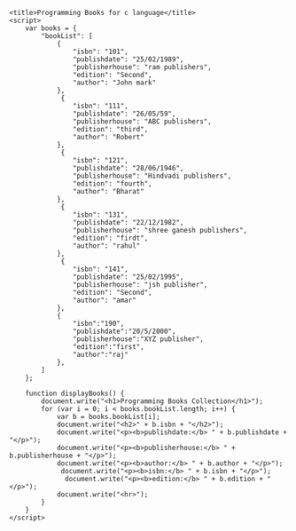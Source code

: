 <!DOCTYPE html>
<html>
<head>
    
    <title>Programming Books for c language</title>
    <script>
        var books = {
            "bookList": [
                {
                    "isbn": "101",
                    "publishdate": "25/02/1989",
                    "publisherhouse": "ram publishers",
                    "edition": "Second",
                    "author": "John mark"
                },
                 {
                    "isbn": "111",
                    "publishdate": "26/05/59",
                    "publisherhouse": "ABC publishers",
                    "edition": "third",
                    "author": "Robert"
                },
                 {
                    "isbn": "121",
                    "publishdate": "28/06/1946",
                    "publisherhouse": "Hindvadi publishers",
                    "edition": "fourth",
                    "author": "Bharat"
                },
                 {
                    "isbn": "131",
                    "publishdate": "22/12/1982",
                    "publisherhouse": "shree ganesh publishers",
                    "edition": "firdt",
                    "author": "rahul"
                },
                 {
                    "isbn": "141",
                    "publishdate": "25/02/1995",
                    "publisherhouse": "jsh publisher",
                    "edition": "Second",
                    "author": "amar"
                },
                {
                    "isbn":"190",
                    "publishdate":"20/5/2000",
                    "publisherhouse":"XYZ publisher",
                    "edition":"first",
                    "author":"raj"
                },
            ]
        };

        function displayBooks() {
            document.write("<h1>Programming Books Collection</h1>");
            for (var i = 0; i < books.bookList.length; i++) {
                var b = books.bookList[i];
                document.write("<h2>" + b.isbn + "</h2>");
                document.write("<p><b>publishdate:</b> " + b.publishdate + "</p>");
                document.write("<p><b>publisherhouse:</b> " + b.publisherhouse + "</p>");
                document.write("<p><b>author:</b> " + b.author + "</p>");
                 document.write("<p><b>isbn:</b> " + b.isbn + "</p>");
                  document.write("<p><b>edition:</b> " + b.edition + "</p>");
                document.write("<hr>");
            }
        }
    </script>
</head>
<body onload="displayBooks()">
</body>
</html>
